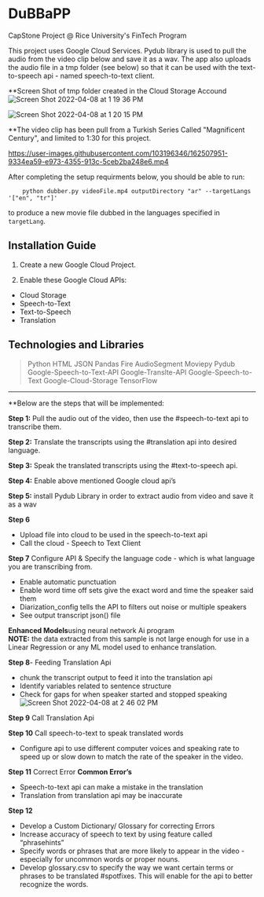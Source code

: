 # DuBBaPP
CapStone Project @ Rice University's FinTech Program

This project uses Google Cloud Services. Pydub library is used to pull the audio from the 
video clip below and save it as a wav. The app also uploads the audio file in a tmp folder (see below) so that it can be used with the text-to-speech api - named speech-to-text client. 

**Screen Shot of tmp folder created in the Cloud Storage Accound
![Screen Shot 2022-04-08 at 1 19 36 PM](https://user-images.githubusercontent.com/103196346/162516521-ef77684e-b8f3-4f27-8ba5-91b57512e13a.png)

![Screen Shot 2022-04-08 at 1 20 15 PM](https://user-images.githubusercontent.com/103196346/162516562-099e3295-6d4b-4e36-8526-583cfc949e26.png)

**The video clip has been pull from a Turkish Series Called "Magnificent Century", and limited to 1:30 for this project.  

https://user-images.githubusercontent.com/103196346/162507951-9334ea59-e973-4355-913c-5ceb2ba248e6.mp4


After completing the setup requirments below, you should be able to run:

        python dubber.py videoFile.mp4 outputDirectory "ar" --targetLangs '["en", "tr"]'

to produce a new movie file dubbed in the languages specified in `targetLang`. 


## Installation Guide

1. Create a new Google Cloud Project.

2. Enable these Google Cloud APIs:

- Cloud Storage
- Speech-to-Text
- Text-to-Speech
- Translation


## Technologies and Libraries

> Python
> HTML
> JSON
> Pandas
> Fire
> AudioSegment
> Moviepy
> Pydub
> Google-Speech-to-Text-API
> Google-Translte-API
> Google-Speech-to-Text
> Google-Cloud-Storage
> TensorFlow 

---

**Below are the steps that will be implemented: 

**Step 1:** Pull the audio out of the video, then use the #speech-to-text api to transcribe them.  

**Step 2:** Translate the transcripts using the #translation api into desired language. 

**Step 3:** Speak the translated transcripts using the #text-to-speech api.  

**Step 4:** Enable above mentioned Google cloud api’s  

**Step 5:** install Pydub Library in order to extract audio from video and save it as a wav  

**Step 6**
- Upload file into cloud to be used in the speech-to-text api  
- Call the cloud - Speech to Text Client 

**Step 7** Configure API & Specify the language code - which is what language you are transcribing from.  
- Enable automatic punctuation 
- Enable word time off sets give the exact word and time the speaker said them 
- Diarization_config tells the API to filters out noise or multiple speakers  
- See output transcript json() file

**Enhanced Models**using neural network Ai program  
**NOTE:** the data extracted from this sample is not large enough for use in a Linear Regression or any ML model used to enhance translation.  

**Step 8**- Feeding Translation Api 
- chunk the transcript output to feed it into the translation api 
- Identify variables related to sentence structure  
- Check for gaps for when speaker started and stopped speaking  
![Screen Shot 2022-04-08 at 2 46 02 PM](https://user-images.githubusercontent.com/103196346/162516308-686f355a-45d1-46c9-92dd-0e30adc4af27.png)

**Step 9** Call Translation Api   


**Step 10** Call speech-to-text to speak translated words  
- Configure api to use different computer voices and speaking rate to speed up or slow down to match the rate of the speaker in the video.   

**Step 11** Correct Error 
**Common Error’s** 
- Speech-to-text api can make a mistake in the translation  
- Translation from translation api may be inaccurate  

**Step 12**
- Develop a Custom Dictionary/ Glossary for correcting Errors  
- Increase accuracy of speech to text by using feature called “phrasehints” 
- Specify words or phrases that are more likely to appear in the video - especially for uncommon words or proper nouns.  
- Develop glossary.csv to specify the way we want certain terms or phrases to be translated #spotfixes. This will enable for the api to better recognize the words.





